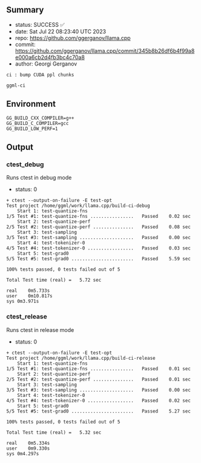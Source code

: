 ## Summary

- status: SUCCESS ✅
- date:   Sat Jul 22 08:23:40 UTC 2023
- repo:   https://github.com/ggerganov/llama.cpp
- commit: https://github.com/ggerganov/llama.cpp/commit/345b8b26df6b4f99a8e000a6cb2d4fb3bc4c70a8
- author: Georgi Gerganov
```
ci : bump CUDA ppl chunks

ggml-ci
```

## Environment

```
GG_BUILD_CXX_COMPILER=g++
GG_BUILD_C_COMPILER=gcc
GG_BUILD_LOW_PERF=1
```

## Output

### ctest_debug

Runs ctest in debug mode
- status: 0
```
+ ctest --output-on-failure -E test-opt
Test project /home/ggml/work/llama.cpp/build-ci-debug
    Start 1: test-quantize-fns
1/5 Test #1: test-quantize-fns ................   Passed    0.02 sec
    Start 2: test-quantize-perf
2/5 Test #2: test-quantize-perf ...............   Passed    0.08 sec
    Start 3: test-sampling
3/5 Test #3: test-sampling ....................   Passed    0.00 sec
    Start 4: test-tokenizer-0
4/5 Test #4: test-tokenizer-0 .................   Passed    0.03 sec
    Start 5: test-grad0
5/5 Test #5: test-grad0 .......................   Passed    5.59 sec

100% tests passed, 0 tests failed out of 5

Total Test time (real) =   5.72 sec

real	0m5.733s
user	0m10.817s
sys	0m3.971s
```

### ctest_release

Runs ctest in release mode
- status: 0
```
+ ctest --output-on-failure -E test-opt
Test project /home/ggml/work/llama.cpp/build-ci-release
    Start 1: test-quantize-fns
1/5 Test #1: test-quantize-fns ................   Passed    0.01 sec
    Start 2: test-quantize-perf
2/5 Test #2: test-quantize-perf ...............   Passed    0.01 sec
    Start 3: test-sampling
3/5 Test #3: test-sampling ....................   Passed    0.00 sec
    Start 4: test-tokenizer-0
4/5 Test #4: test-tokenizer-0 .................   Passed    0.02 sec
    Start 5: test-grad0
5/5 Test #5: test-grad0 .......................   Passed    5.27 sec

100% tests passed, 0 tests failed out of 5

Total Test time (real) =   5.32 sec

real	0m5.334s
user	0m9.330s
sys	0m4.297s
```
